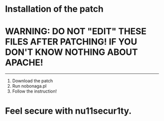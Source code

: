 # Installation of the patch
# WARNING: DO NOT "EDIT" THESE FILES AFTER PATCHING! IF YOU DON'T KNOW NOTHING ABOUT APACHE!
--------------------------------------------------------------------------------------------
1. Download the patch 
2. Run nobonaga.pl
3. Follow the instruction!

# Feel secure with nu11secur1ty.

